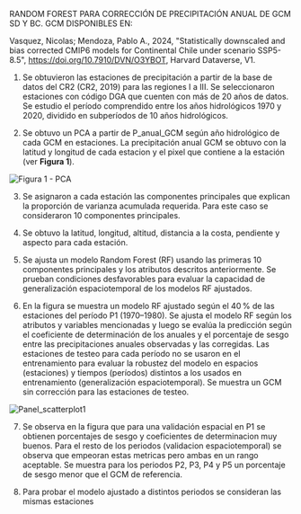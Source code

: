 
RANDOM FOREST PARA CORRECCIÓN DE PRECIPITACIÓN ANUAL DE GCM SD Y BC. GCM DISPONIBLES EN:

Vasquez, Nicolas; Mendoza, Pablo A., 2024, "Statistically downscaled and bias corrected CMIP6 models for Continental Chile under scenario SSP5-8.5", https://doi.org/10.7910/DVN/O3YBOT, Harvard Dataverse, V1.

1. Se obtuvieron las estaciones de precipitación a partir de la base de datos del CR2 (CR2, 2019) para las regiones I a III. Se seleccionaron estaciones con código DGA que cuenten con más de 20 años de datos.
Se estudio el período comprendido entre los años hidrológicos 1970 y 2020, dividido en subperíodos de 10 años hidrológicos.

2. Se obtuvo un PCA a partir de P_anual_GCM según año hidrológico de cada GCM en estaciones. La precipitación anual GCM se obtuvo con la latitud y longitud de cada estacion y el pixel que contiene a la estación (ver **Figura 1**).

![Figura 1 - PCA](https://raw.githubusercontent.com/FelipeRivas5492/RF_corrPP/main/PCA.png)

3. Se asignaron a cada estación las componentes principales que explican la proporción de varianza acumulada requerida. Para este caso se consideraron 10 componentes principales.
  
4. Se obtuvo la latitud, longitud, altitud, distancia a la costa, pendiente y aspecto para cada estación.

5. Se ajusta un modelo Random Forest (RF) usando las primeras 10 componentes principales y los atributos descritos anteriormente. Se prueban condiciones desfavorables para evaluar la capacidad de generalización espaciotemporal de los modelos RF ajustados.

6. En la figura se muestra un modelo RF ajustado según el 40 % de las estaciones del período P1 (1970–1980). Se ajusta el modelo RF según los atributos y variables mencionadas y luego se evalúa la predicción según el coeficiente de determinación de los anuales y el porcentaje de sesgo entre las precipitaciones anuales observadas y las corregidas. Las estaciones de testeo para cada período no se usaron en el entrenamiento para evaluar la robustez del modelo en espacios (estaciones) y tiempos (períodos) distintos a los usados en entrenamiento (generalización espaciotemporal). Se muestra un GCM sin corrección para las estaciones de testeo.

![Panel_scatterplot1 ](https://raw.githubusercontent.com/FelipeRivas5492/RF_corrPP/main/PANEL_SCATTERPLOT1.png)

7. Se observa en la figura que para una validación espacial en P1 se obtienen porcentajes de sesgo y coeficientes de determinacion muy buenos. Para el resto de los periodos (validacion espaciotemporal) se observa que empeoran estas metricas pero ambas en un rango aceptable. Se muestra para los periodos P2, P3, P4 y P5 un porcentaje de sesgo menor que el GCM de referencia.

8. Para probar el modelo ajustado a distintos periodos se consideran las mismas estaciones






